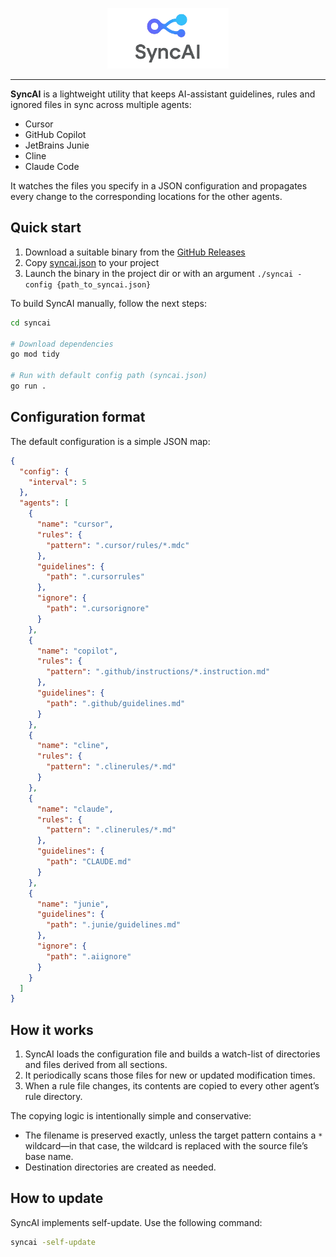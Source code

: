 <p align="center">
    <picture>
        <img src="https://github.com/flowmitry/syncai/raw/main/doc/assets/syncai_github.png" width="194">
    </picture>
</p>

---

**SyncAI** is a lightweight utility that keeps AI-assistant guidelines, rules and ignored files in sync across multiple agents:

* Cursor
* GitHub Copilot
* JetBrains Junie
* Cline
* Claude Code

It watches the files you specify in a JSON configuration and propagates every change to the corresponding locations for the other agents.

## Quick start

1. Download a suitable binary from the [GitHub Releases](https://github.com/flowmitry/syncai/releases)
2. Copy [syncai.json](syncai.json) to your project
3. Launch the binary in the project dir or with an argument `./syncai -config {path_to_syncai.json}`


To build SyncAI manually, follow the next steps:

```bash
cd syncai

# Download dependencies
go mod tidy

# Run with default config path (syncai.json)
go run .
```

## Configuration format

The default configuration is a simple JSON map:

```json
{
  "config": {
    "interval": 5
  },
  "agents": [
    {
      "name": "cursor",
      "rules": {
        "pattern": ".cursor/rules/*.mdc"
      },
      "guidelines": {
        "path": ".cursorrules"
      },
      "ignore": {
        "path": ".cursorignore"
      }
    },
    {
      "name": "copilot",
      "rules": {
        "pattern": ".github/instructions/*.instruction.md"
      },
      "guidelines": {
        "path": ".github/guidelines.md"
      }
    },
    {
      "name": "cline",
      "rules": {
        "pattern": ".clinerules/*.md"
      }
    },
    {
      "name": "claude",
      "rules": {
        "pattern": ".clinerules/*.md"
      },
      "guidelines": {
        "path": "CLAUDE.md"
      }
    },
    {
      "name": "junie",
      "guidelines": {
        "path": ".junie/guidelines.md"
      },
      "ignore": {
        "path": ".aiignore"
      }
    }
  ]
}
```

## How it works

1. SyncAI loads the configuration file and builds a watch-list of directories and files derived from all sections.
2. It periodically scans those files for new or updated modification times.
3. When a rule file changes, its contents are copied to every other agent’s rule directory.

The copying logic is intentionally simple and conservative:

* The filename is preserved exactly, unless the target pattern contains a `*` wildcard—in that case, the wildcard is replaced with the source file’s base name.
* Destination directories are created as needed.

## How to update

SyncAI implements self-update. Use the following command:

```bash
syncai -self-update
```
